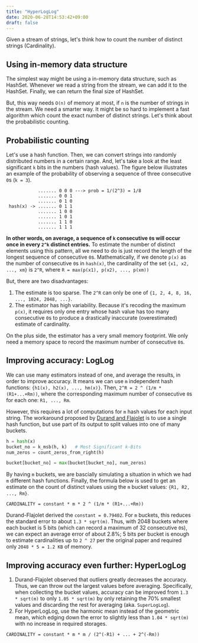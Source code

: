 ```yaml
---
title: "HyperLogLog"
date: 2020-06-28T14:53:42+09:00
draft: false
---
```


Given a stream of strings, let's think how to count the number of distinct strings (Cardinality).


## Using in-memory data structure

The simplest way might be using a in-memory data structure, such as HashSet. Whenever we read a string from the stream, we can add it to the HashSet. Finally, we can return the final size of HashSet.

But, this way needs `O(n)` of memory at most, if `n` is the number of strings in the stream. We need a smarter way. It might be so hard to implement a fast algorithm which count the exact number of distinct strings. Let's think about the probabilistic counting.


## Probabilistic counting

Let's use a hash function. Then, we can convert strings into randomly distributed numbers in a certain range. And, let's take a look at the least significant `k` bits in the numbers (hash values). The figure below illustrates an example of the probability of observing a sequence of three consecutive `0`s (`k = 3`).
```
            ....... 0 0 0 ---> prob = 1/(2^3) = 1/8
            ....... 0 0 1
            ....... 0 1 0
 hash(x) -> ....... 0 1 1
            ....... 1 0 0
            ....... 1 0 1
            ....... 1 1 0
            ....... 1 1 1
```

**In other words, on average, a sequence of `k` consecutive `0`s will occur once in every `2^k` distinct entries.** To estimate the number of distinct elements using this pattern, all we need to do is just record the length of the longest sequence of consecutive `0`s. Mathematically, if we denote `p(x)` as the number of consecutive `0`s in `hash(x)`, the cardinality of the set `{x1, x2, ..., xm}` is `2^R`, where `R = max(p(x1), p(x2), ..., p(xm))`

But, there are two disadvantages:
1. The estimate is too sparse. The `2^R` can only be one of `{1, 2, 4, 8, 16, ..., 1024, 2048, ...}`.
2. The estimator has high variability. Because it's recoding the maximum `p(x)`, it requires only one entry whose hash value has too many consecutive `0`s to produce a drastically inaccurate (overestimated) estimate of cardinality.

On the plus side, the estimator has a very small memory footprint. We only need a memory space to record the maximum number of consecutive `0`s. 


## Improving accuracy: LogLog

We can use many estimators instead of one, and average the results, in order to improve accuracy. It means we can use `m` independent hash functions: `{h1(x), h2(x), ..., hm(x)}`. Then, `2^R = 2 ^ (1/m * (R1+...+Rm))`, where the corresponding maximum number of consecutive `0`s for each one: `R1, ..., Rm`.

However, this requires a lot of computations for `m` hash values for each input string. The workaround proposed by [Durand and Flajolet](http://www.ic.unicamp.br/~celio/peer2peer/math/bitmap-algorithms/durand03loglog.pdf) is to use a single hash function, but use part of its output to split values into one of many buckets.

```python
h = hash(x)
bucket_no = k_msb(h, k)   # Most Significant k-Bits
num_zeros = count_zeros_from_right(h)

bucket[bucket_no] = max(bucket[bucket_no], num_zeros)
```

By having `m` buckets, we are bascially simulating a situation in which we had `m` different hash functions. Finally, the formula below is used to get an estimate on the count of distinct values using the `m` bucket values: `{R1, R2, ..., Rm}`.
```
CARDINALITY = constant * m * 2 ^ (1/m * (R1+...+Rm))
```
Durand-Flajolet derived the `constant = 0.79402`. For `m` buckets, this reduces the standard error to about `1.3 * sqrt(m)`. Thus, with 2048 buckets where each bucket is 5 bits (which can record a maximum of 32 consecutive `0`s), we can expect an average error of about 2.8%; 5 bits per bucket is enough to estimate cardinalities up to `2 ^ 27` per the original paper and required only `2048 * 5 = 1.2 KB` of memory.


## Improving accuracy even further: HyperLogLog

1. Durand-Flajolet observed that outliers greatly decreases the accuracy. Thus, we can throw out the largest values before averaging. Specifically, when collecting the bucket values, accuracy can be improved from `1.3 * sqrt(m)` to only `1.05 * sqrt(m)` by only retaining the 70% smallest values and discarding the rest for averaging (aka. `SuperLogLog`).
2. For HyperLogLog, use the harmonic mean instead of the geometric mean, which edging down the error to slightly less than `1.04 * sqrt(m)` with no increase in required storages.

```
CARDINALITY = constant * m * m / (2^(-R1) + ... + 2^(-Rm))
```
